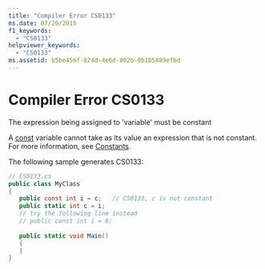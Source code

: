 ```yaml
---
title: "Compiler Error CS0133"
ms.date: 07/20/2015
f1_keywords: 
  - "CS0133"
helpviewer_keywords: 
  - "CS0133"
ms.assetid: b5be456f-824d-4e6d-802b-0b1b5889efbd
---
```

# Compiler Error CS0133
The expression being assigned to 'variable' must be constant  
  
 A [const](../language-reference/keywords/const.md) variable cannot take as its value an expression that is not constant. For more information, see [Constants](../programming-guide/classes-and-structs/constants.md).  
  
 The following sample generates CS0133:  
  
```csharp  
// CS0133.cs  
public class MyClass  
{  
   public const int i = c;   // CS0133, c is not constant  
   public static int c = i;  
   // try the following line instead  
   // public const int i = 6;  
  
   public static void Main()  
   {  
   }  
}  
```
